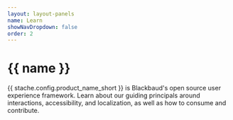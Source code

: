 ```yaml
---
layout: layout-panels
name: Learn
showNavDropdown: false
order: 2
---
```


<h1 class="bb-page-heading">{{ name }}</h1>

<p class="lead">{{ stache.config.product_name_short }} is Blackbaud's open source user experience framework. Learn about our guiding principals around interactions, accessibility, and localization, as well as how to consume and contribute.</p>
